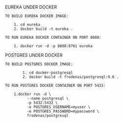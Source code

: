 EUREKA UNDER DOCKER
    
    TO BUILD EUREKA DOCKER IMAGE: 
    
        1. cd eureka
        2. docker build -t eureka .
        
    TO RUN EUREKA DOCKER CONTAINER ON PORT 8080:
    
        1. docker run -d -p 8080:8761 eureka
        
POSTGRES UNDER DOCKER

    TO BUILD POSTGRES DOCKER IMAGE: 
        
            1. cd docker-postgresql
            2. docker build -t frodenas/postgresql:9.6 .
            
    TO RUN POSTGRES DOCKER CONTAINER ON PORT 5432:
    
        1.docker run -d \
              --name postgresql \
              -p 5432:5432 \
              -e POSTGRES_USERNAME=myuser \
              -e POSTGRES_PASSWORD=mypassword \
              frodenas/postgresql